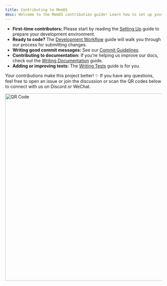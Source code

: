 ```yaml
---
title: Contributing to MemOS
desc: Welcome to the MemOS contribution guide! Learn how to set up your development environment, follow our workflow, write good commit messages, improve documentation, and add tests.
---
```


-   **First-time contributors:** Please start by reading the [Setting Up](./setting_up.md) guide to prepare your development environment.
-   **Ready to code?** The [Development Workflow](./development_workflow.md) guide will walk you through our process for submitting changes.
-   **Writing good commit messages:** See our [Commit Guidelines](./commit_guidelines.md).
-   **Contributing to documentation:** If you're helping us improve our docs, check out the [Writing Documentation](./writing_docs.md) guide.
-   **Adding or improving tests:** The [Writing Tests](./writing_tests.md) guide is for you.

Your contributions make this project better! ✨ If you have any questions, feel free to open an issue or join the discussion or scan the QR codes below to connect with us on Discord or WeChat.

<img src="https://statics.memtensor.com.cn/memos/qr-code.png" alt="QR Code" width="600">
